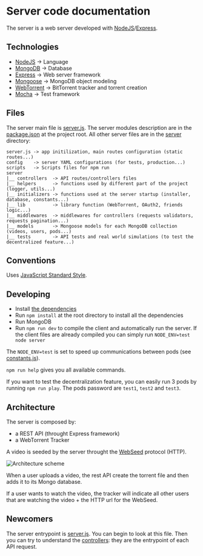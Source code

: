 # Server code documentation

The server is a web server developed with [NodeJS](https://nodejs.org)/[Express](http://expressjs.com).


## Technologies

  * [NodeJS](https://nodejs.org) -> Language
  * [MongoDB](https://www.mongodb.com/) -> Database
  * [Express](http://expressjs.com) -> Web server framework
  * [Mongoose](http://mongoosejs.com/) -> MongoDB object modeling
  * [WebTorrent](https://webtorrent.io/) -> BitTorrent tracker and torrent creation
  * [Mocha](https://mochajs.org/) -> Test framework


## Files

The server main file is [server.js](https://github.com/Chocobozzz/PeerTube/blob/master/server.js).
The server modules description are in the [package.json](https://github.com/Chocobozzz/PeerTube/blob/master/package.json) at the project root.
All other server files are in the [server](https://github.com/Chocobozzz/PeerTube/tree/master/server) directory:

    server.js -> app initilization, main routes configuration (static routes...)
    config    -> server YAML configurations (for tests, production...)
    scripts   -> Scripts files for npm run
    server
    |__ controllers  -> API routes/controllers files
    |__ helpers      -> functions used by different part of the project (logger, utils...)
    |__ initializers -> functions used at the server startup (installer, database, constants...)
    |__ lib          -> library function (WebTorrent, OAuth2, friends logic...)
    |__ middlewares  -> middlewares for controllers (requests validators, requests pagination...)
    |__ models       -> Mongoose models for each MongoDB collection (videos, users, pods...)
    |__ tests        -> API tests and real world simulations (to test the decentralized feature...)


## Conventions

Uses [JavaScript Standard Style](http://standardjs.com/).


## Developing

  * Install [the dependencies](https://github.com/Chocobozzz/PeerTube#dependencies)
  * Run `npm install` at the root directory to install all the dependencies
  * Run MongoDB
  * Run `npm run dev` to compile the client and automatically run the server. If the client files are already compiled you can simply run `NODE_ENV=test node server`

The `NODE_ENV=test` is set to speed up communications between pods (see [constants.js](https://github.com/Chocobozzz/PeerTube/blob/master/server/initializers/constants.js)).

`npm run help` gives you all available commands.

If you want to test the decentralization feature, you can easily run 3 pods by running `npm run play`. The pods password are `test1`, `test2` and `test3`.


## Architecture

The server is composed by:

  * a REST API (throught Express framework)
  * a WebTorrent Tracker

A video is seeded by the server throught the [WebSeed](http://www.bittorrent.org/beps/bep_0019.html) protocol (HTTP).

![Architecture scheme](https://github.com/Chocobozzz/PeerTube/blob/master/support/doc/server/upload-video.png)

When a user uploads a video, the rest API create the torrent file and then adds it to its Mongo database.

If a user wants to watch the video, the tracker will indicate all other users that are watching the video + the HTTP url for the WebSeed.

## Newcomers

The server entrypoint is [server.js](https://github.com/Chocobozzz/PeerTube/blob/master/server.js). You can begin to look at this file.
Then you can try to understand the [controllers](https://github.com/Chocobozzz/PeerTube/tree/master/server/controllers): they are the entrypoint of each API request.
